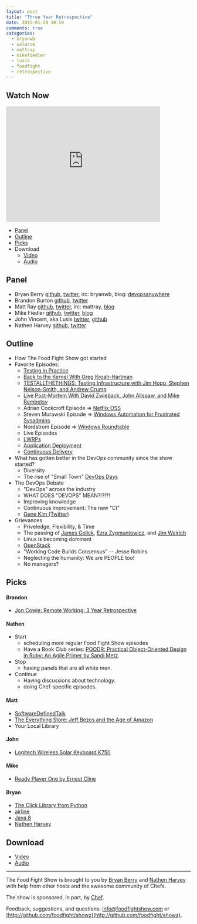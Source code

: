 ```yaml
---
layout: post
title: "Three Year Retrospective"
date: 2015-01-20 10:59
comments: true
categories:
  - bryanwb
  - solarce
  - mattray
  - mikefiedler
  - lusis
  - foodfight
  - retrospective
---
```


Watch Now
-----
<iframe width="420" height="315" src="http://www.youtube.com/embed/o4Qz1mHTpE4" frameborder="0" allowfullscreen></iframe>

* [Panel](http://foodfightshow.org/2015/01/three-year-retropective.html#panel)
* [Outline](http://foodfightshow.org/2015/01/three-year-retropective.html#outline)
* [Picks](http://foodfightshow.org/2015/01/three-year-retropective.html#picks)
* Download
  * [Video](http://youtu.be/o4Qz1mHTpE4)
  * [Audio](http://traffic.libsyn.com/foodfight/FoodFightShow86-ThreeYearRetrospective.mp3)

Panel<a name="panel"></a>
-----
* Bryan Berry [github](http://github.com/bryanwb), [twitter](http://twitter.com/bryanwb), irc: bryanwb, blog: [devopsanywhere](http://devopsanywhere.blogspot.com)
* Brandon Burton [github](http://github.com/solarce), [twitter](https://twitter.com/solarce)
* Matt Ray [github](http://github.com/mattray), [twitter](http://twitter.com/mattray), irc: mattray, [blog](http://www.leastresistance.net/)
* Mike Fiedler [github](http://github.com/miketheman), [twitter](http://twitter.com/mikefiedler), [blog](http://www.miketheman.net)
* John Vincent, aka Lusis [twitter](https://twitter.com/#!/lusis), [github](https://github.com/lusis)
* Nathen Harvey [github](http://github.com/nathenharvey), [twitter](http://twitter.com/nathenharvey)

<!-- more -->

Outline<a name="outline"></a>
-------

* How The Food Fight Show got started
* Favorite Episodes:
  * [Testing in Practice](http://foodfightshow.org/2013/05/testing-in-practice.html)
  * [Back to the Kernel With Greg Kroah-Hartman](http://foodfightshow.org/2012/04/episode-8-back-to-kernel-with-greg.html)
  * [TESTALLTHETHINGS: Testing Infrastructure with Jim Hopp, Stephen Nelson-Smith, and Andrew Crump](http://foodfightshow.org/2012/04/episode-10-testallthethings-testing.html)
  * [Live Post-Mortem With David Zwieback, John Allspaw, and Mike Rembetsy](http://foodfightshow.org/2012/05/episode-14-live-post-mortem-with-david.html)
  * Adrian Cockcroft Episode => [Netflix OSS](http://foodfightshow.org/2013/05/netflix-oss.html)
  * Steven Murawski Episode => [Windows Automation for Frustrated Sysadmins](http://foodfightshow.org/2014/10/windows-automation-for-angry-neckbeards.html)
  * Nordstrom Episode => [Windows Roundtable](http://foodfightshow.org/2013/01/windows-roundtable.html)
  * Live Episodes
  * [LWRPs](http://foodfightshow.org/2013/03/lwrps.html)
  * [Application Deployment](http://foodfightshow.org/2013/01/application-deployment.html)
  * [Continuous Delivery](http://foodfightshow.org/2013/06/continuous-delivery.html)
* What has gotten better in the DevOps community since the show started?
  * Diversity
  * The rise of "Small Town" [DevOps Days](http://www.devopsdays.org/)
* The DevOps Debate
  * "DevOps" across the industry
  * WHAT DOES "DEVOPS" MEAN?!?!?!
  * Improving knowledge
  * Continuous improvement: The new "CI"
  * [Gene Kim (Twitter)](https://twitter.com/RealGeneKim)
* Grievances
  * Priveledge, Flexibility, & Time
  * The passing of [James Golick](http://en.wikipedia.org/wiki/James_Golick), [Ezra Zygmuntowicz](https://twitter.com/ezmobius), and [Jim Weirich](http://en.wikipedia.org/wiki/Jim_Weirich)
  * Linux is becoming dominant
  * [OpenStack](http://www.openstack.org/)
  * "Working Code Builds Consensus" -- Jesse Robins
  * Neglecting the humanity: We are PEOPLE too!
  * No managers?

Picks<a name="picks"></a>
-----

#### Brandon

* [Jon Cowie: Remote Working: 3 Year Retrospective](http://blog.jonliv.es/remote-working-3-year-retrospective/)

#### Nathen

- Start
  - scheduling more regular Food Fight Show episodes
  - Have a Book Club series: [POODR: Practical Object-Oriented Design in Ruby: An Agile Primer by Sandi Metz](http://www.poodr.com/).
- Stop
  - having panels that are all white men.
- Continue
  - Having discussions about technology.
  - doing Chef-specific episodes.

#### Matt

* [SoftwareDefinedTalk](http://softwaredefinedtalk.com/)
* [The Everything Store: Jeff Bezos and the Age of Amazon](http://www.amazon.com/The-Everything-Store-Bezos-Amazon/dp/0316219266)
* Your Local Library

#### John

* [Logitech Wireless Solar Keyboard K750](http://www.logitech.com/en-us/product/k750-keyboard)

#### Mike

* [Ready Player One by Ernest Cline](http://www.amazon.com/gp/product/B004J4WKUQ?btkr=1)

#### Bryan

* [The Click Library from Python](http://click.pocoo.org/3/)
* [airline](https://github.com/airlift/airline)
* [Java 8](http://www.oracle.com/technetwork/java/javase/overview/java8-2100321.html)
* [Nathen Harvey](http://twitter.com/nathenharvey)

Download
--------
* [Video](http://youtu.be/o4Qz1mHTpE4)
* [Audio](http://traffic.libsyn.com/foodfight/FoodFightShow86-ThreeYearRetrospective.mp3)

<hr />

The Food Fight Show is brought to you by [Bryan Berry](https://twitter.com/bryanwb) and [Nathen Harvey](https://twitter.com/nathenharvey) with help from other hosts and the awesome community of Chefs.

The show is sponsored, in part, by [Chef](http://www.getchef.com).

Feedback, suggestions, and questions:  [info@foodfightshow.com](mailto:info@foodfightshow.com) or  [http://github.com/foodfight/showz](http://github.com/foodfight/showz).
